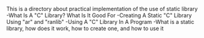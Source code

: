 This is a directory about practical implementation of the use of static library
-What Is A "C" Library? What Is It Good For
-Creating A Static "C" Library Using "ar" and "ranlib"
-Using A "C" Library In A Program
-What is a static library, how does it work, how to create one, and how to use it
